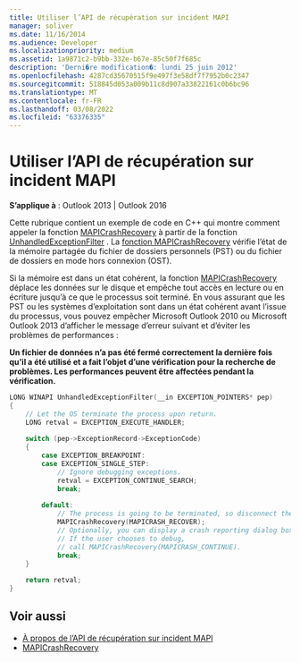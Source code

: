 ```yaml
---
title: Utiliser l’API de récupération sur incident MAPI
manager: soliver
ms.date: 11/16/2014
ms.audience: Developer
ms.localizationpriority: medium
ms.assetid: 1a9871c2-b9bb-332e-b67e-85c50f7f685c
description: 'Derni�re modification�: lundi 25 juin 2012'
ms.openlocfilehash: 4287cd35670515f9e497f3e58df7f7952b0c2347
ms.sourcegitcommit: 518845d053a009b11c8d907a33822161c0b6bc96
ms.translationtype: MT
ms.contentlocale: fr-FR
ms.lasthandoff: 03/08/2022
ms.locfileid: "63376335"
---
```

# <a name="use-the-mapi-crash-recovery-api"></a>Utiliser l’API de récupération sur incident MAPI

**S’applique à** : Outlook 2013 | Outlook 2016
  
Cette rubrique contient un exemple de code en C++ qui montre comment appeler la fonction [MAPICrashRecovery](mapicrashrecovery.md) à partir de la fonction [UnhandledExceptionFilter](https://msdn.microsoft.com/library/ms681401%28VS.85%29.aspx) . La [fonction MAPICrashRecovery](mapicrashrecovery.md) vérifie l’état de la mémoire partagée du fichier de dossiers personnels (PST) ou du fichier de dossiers en mode hors connexion (OST).

Si la mémoire est dans un état cohérent, la fonction [MAPICrashRecovery](mapicrashrecovery.md) déplace les données sur le disque et empêche tout accès en lecture ou en écriture jusqu’à ce que le processus soit terminé. En vous assurant que les PST ou les systèmes d’exploitation sont dans un état cohérent avant l’issue du processus, vous pouvez empêcher Microsoft Outlook 2010 ou Microsoft Outlook 2013 d’afficher le message d’erreur suivant et d’éviter les problèmes de performances :
  
**Un fichier de données n’a pas été fermé correctement la dernière fois qu’il a été utilisé et a fait l’objet d’une vérification pour la recherche de problèmes. Les performances peuvent être affectées pendant la vérification.**
  
```cpp
LONG WINAPI UnhandledExceptionFilter(__in EXCEPTION_POINTERS* pep) 
{ 
    // Let the OS terminate the process upon return. 
    LONG retval = EXCEPTION_EXECUTE_HANDLER; 
 
    switch (pep->ExceptionRecord->ExceptionCode) 
    { 
        case EXCEPTION_BREAKPOINT: 
        case EXCEPTION_SINGLE_STEP: 
            // Ignore debugging exceptions. 
            retval = EXCEPTION_CONTINUE_SEARCH; 
            break; 
 
        default: 
            // The process is going to be terminated, so disconnect the MAPI database. 
            MAPICrashRecovery(MAPICRASH_RECOVER); 
            // Optionally, you can display a crash reporting dialog box here. 
            // If the user chooses to debug, 
            // call MAPICrashRecovery(MAPICRASH_CONTINUE). 
            break; 
    } 
 
    return retval; 
}
```

## <a name="see-also"></a>Voir aussi

- [À propos de l’API de récupération sur incident MAPI](about-the-mapi-crash-recovery-api.md)
- [MAPICrashRecovery](mapicrashrecovery.md)
